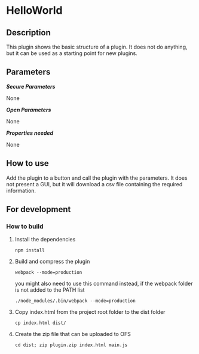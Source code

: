 # HelloWorld

## Description ##

This plugin shows the basic structure of a plugin. It does not do anything, but it can be used as a starting point for new plugins.

## Parameters ##

***Secure Parameters***

None

***Open Parameters***

None

***Properties needed***

None

## How to use ##

Add the plugin to a button and call the plugin with the parameters. It does not present a GUI, but it will download a csv file containing the required information.

## For development ##

### How to build ###

1. Install the dependencies

    `npm install` 

2. Build and compress the plugin

    `webpack --mode=production`

   you might also need to use this command instead, if the webpack folder is not added to the PATH list

   `./node_modules/.bin/webpack --mode=production`

3. Copy index.html from the project root folder to the dist folder

    `cp index.html dist/`

4. Create the zip file that can be uploaded to OFS

    `cd dist; zip plugin.zip index.html main.js` 


